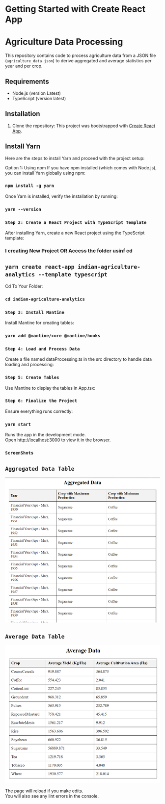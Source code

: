 # Getting Started with Create React App

# Agriculture Data Processing

This repository contains code to process agriculture data from a JSON file (`agriculture_data.json`) to derive aggregated and average statistics per year and per crop.

## Requirements

- Node.js (version Latest)
- TypeScript (version latest)

## Installation

1. Clone the repository:
   This project was bootstrapped with [Create React App](https://github.com/shahhussainsa/IndianAgricultureDataset/).

## Install Yarn

Here are the steps to install Yarn and proceed with the project setup:

Option 1: Using npm
If you have npm installed (which comes with Node.js), you can install Yarn globally using npm:

### `npm install -g yarn`

Once Yarn is installed, verify the installation by running:

### `yarn --version`

### `Step 2: Create a React Project with TypeScript Template`

After installing Yarn, create a new React project using the TypeScript template:

### I creating New Project OR Access the folder usinf cd
## `yarn create react-app indian-agriculture-analytics --template typescript`

Cd To Your Folder:

### `cd indian-agriculture-analytics`

### `Step 3: Install Mantine`

Install Mantine for creating tables:

### `yarn add @mantine/core @mantine/hooks`

### `Step 4: Load and Process Data`

Create a file named dataProcessing.ts in the src directory to handle data loading and processing:

### `Step 5: Create Tables`

Use Mantine to display the tables in App.tsx:

### `Step 6: Finalize the Project`

Ensure everything runs correctly:

### `yarn start`

Runs the app in the development mode.\
Open [http://localhost:3000](http://localhost:3000) to view it in the browser.

### `ScreenShots`

## `Aggregated Data Table`

![Aggregated Data](screenshot/aggregated_data.png)

## `Average Data Table`

![Average Data](screenshot/average_data.png)

The page will reload if you make edits.\
You will also see any lint errors in the console.
